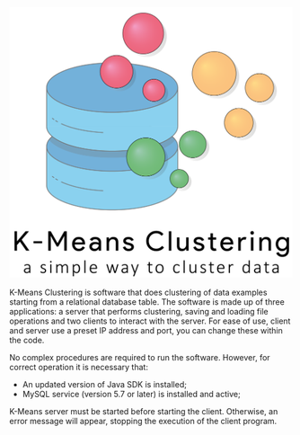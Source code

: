 ![Logo](img//Kmeans.png)

K-Means Clustering is software that does clustering of data examples starting from a relational database table. The software is made up of three applications: a server that performs clustering, saving and loading file operations and two clients to interact with the server. For ease of use, client and server use a preset IP address and port, you can change these within the code.

No complex procedures are required to run the software. However, for correct operation it is necessary that:
* An updated version of Java SDK is installed;
* MySQL service (version 5.7 or later) is installed and active;

K-Means server must be started before starting the client. Otherwise, an error message will appear, stopping the execution of the client program.